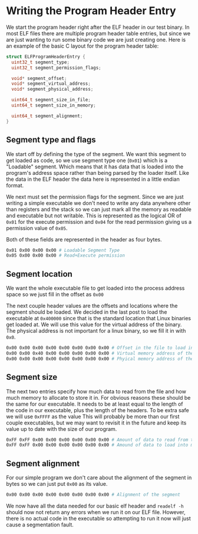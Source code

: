 # Writing the Program Header Entry
We start the program header right after the ELF header in our test binary.
In most ELF files there are multiple program header table entries, but since
we are just wanting to run some binary code we are just creating one. 
Here is an example of the basic C layout for the program header table:
```c
struct ELFProgramHeaderEntry {
  uint32_t segment_type; 
  uint32_t segment_permission_flags;

  void* segment_offset;
  void* segment_virtual_address;
  void* segment_physical_address;

  uint64_t segment_size_in_file;
  uint64_t segment_size_in_memory;

  uint64_t segment_alignment;
}
```

## Segment type and flags
We start off by defining the type of the segment. We want this segment to get loaded as code,
so we use segment type one (`0x01`) which is a "Loadable" segment. Which means that it has data that is
loaded into the program's address space rather than being parsed by the loader itself.
Like the data in the ELF header the data here is represented in a little endian format.

We next must set the permission flags for the segment. Since we are just writing a simple executable we don't need to
write any data anywhere other than registers and the stack so we can just mark all the memory as readable and executable
but not writable. This is represented as the logical OR of `0x01` for the execute permission and `0x04` for the read 
permission giving us a permission value of `0x05`.

Both of these fields are represented in the header as four bytes.

```bash
0x01 0x00 0x00 0x00 # Loadable Segment Type
0x05 0x00 0x00 0x00 # Read+Execute permission
```

## Segment location
We want the whole executable file to get loaded into the process address space so we just fill in the offset as `0x00`

The next couple header values are the offsets and locations where the segment should be loaded.
We decided in the last post to load the executable at `0x400000` since that is the standard location
that Linux binaries get loaded at. We will use this value for the virtual address
of the binary. The physical address is not important for a linux binary, so we fill it in with `0x0`.

```bash
0x00 0x00 0x00 0x00 0x00 0x00 0x00 0x00 # Offset in the file to load into this segment
0x00 0x00 0x40 0x00 0x00 0x00 0x00 0x00 # Virtual memory address of the start of this segment
0x00 0x00 0x00 0x00 0x00 0x00 0x00 0x00 # Phyical memory address of the start of this segment (ignored)
```

## Segment size
The next two entries specify how much data to read from the file and how much memory to allocate to store it in.
For obvious reasons these should be the same for our executable. It needs to be at least equal to the length of 
the code in our executable, plus the length of the headers. To be extra safe we will use `0xFFFF` as the value
This will probably be more than our first couple executables, but we may want to revisit it in the future and 
keep its value up to date with the size of our program.

```bash
0xFF 0xFF 0x00 0x00 0x00 0x00 0x00 0x00 # Amount of data to read from the ELF file
0xFF 0xFF 0x00 0x00 0x00 0x00 0x00 0x00 # Amound of data to load into memory
```

## Segment alignment
For our simple program we don't care about the alignment of the segment in bytes so we can just put `0x00` as its value.
```bash
0x00 0x00 0x00 0x00 0x00 0x00 0x00 0x00 # Alignment of the segment
```

We now have all the data needed for our basic elf header and `readelf -h` should now not return any errors when we run it on
our ELF file. However, there is no actual code in the executable so attempting to run it now will just cause a segmentation 
fault.
